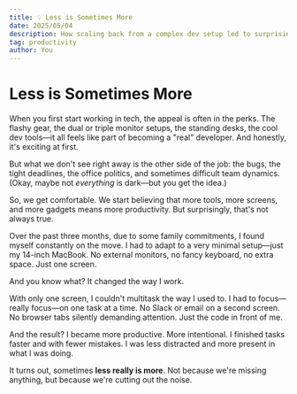 ```yaml
---
title: 💡 Less is Sometimes More
date: 2025/05/04
description: How scaling back from a complex dev setup led to surprising productivity gains.
tag: productivity
author: You
---
```


# Less is Sometimes More

When you first start working in tech, the appeal is often in the perks. The flashy gear, the dual or triple monitor setups, the standing desks, the cool dev tools—it all feels like part of becoming a "real" developer. And honestly, it's exciting at first.

But what we don't see right away is the other side of the job: the bugs, the tight deadlines, the office politics, and sometimes difficult team dynamics. (Okay, maybe not *everything* is dark—but you get the idea.)

So, we get comfortable. We start believing that more tools, more screens, and more gadgets means more productivity. But surprisingly, that's not always true.

Over the past three months, due to some family commitments, I found myself constantly on the move. I had to adapt to a very minimal setup—just my 14-inch MacBook. No external monitors, no fancy keyboard, no extra space. Just one screen.

And you know what? It changed the way I work.

With only one screen, I couldn't multitask the way I used to. I had to focus—really focus—on one task at a time. No Slack or email on a second screen. No browser tabs silently demanding attention. Just the code in front of me.

And the result? I became more productive. More intentional. I finished tasks faster and with fewer mistakes. I was less distracted and more present in what I was doing.

It turns out, sometimes **less really is more**. Not because we're missing anything, but because we're cutting out the noise.

